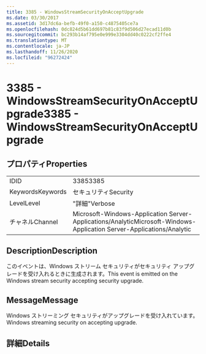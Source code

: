 ```yaml
---
title: 3385 - WindowsStreamSecurityOnAcceptUpgrade
ms.date: 03/30/2017
ms.assetid: 3d17dc6a-befb-49f0-a150-c4875405ce7a
ms.openlocfilehash: 0dc824d5b61dd697b81c83f9d506d27ecad11d0b
ms.sourcegitcommit: bc293b14af795e0e999e3304dd40c0222cf2ffe4
ms.translationtype: MT
ms.contentlocale: ja-JP
ms.lasthandoff: 11/26/2020
ms.locfileid: "96272424"
---
```

# <a name="3385---windowsstreamsecurityonacceptupgrade"></a><span data-ttu-id="155db-102">3385 - WindowsStreamSecurityOnAcceptUpgrade</span><span class="sxs-lookup"><span data-stu-id="155db-102">3385 - WindowsStreamSecurityOnAcceptUpgrade</span></span>

## <a name="properties"></a><span data-ttu-id="155db-103">プロパティ</span><span class="sxs-lookup"><span data-stu-id="155db-103">Properties</span></span>  
  
|||  
|-|-|  
|<span data-ttu-id="155db-104">ID</span><span class="sxs-lookup"><span data-stu-id="155db-104">ID</span></span>|<span data-ttu-id="155db-105">3385</span><span class="sxs-lookup"><span data-stu-id="155db-105">3385</span></span>|  
|<span data-ttu-id="155db-106">Keywords</span><span class="sxs-lookup"><span data-stu-id="155db-106">Keywords</span></span>|<span data-ttu-id="155db-107">セキュリティ</span><span class="sxs-lookup"><span data-stu-id="155db-107">Security</span></span>|  
|<span data-ttu-id="155db-108">Level</span><span class="sxs-lookup"><span data-stu-id="155db-108">Level</span></span>|<span data-ttu-id="155db-109">"詳細"</span><span class="sxs-lookup"><span data-stu-id="155db-109">Verbose</span></span>|  
|<span data-ttu-id="155db-110">チャネル</span><span class="sxs-lookup"><span data-stu-id="155db-110">Channel</span></span>|<span data-ttu-id="155db-111">Microsoft-Windows-Application Server-Applications/Analytic</span><span class="sxs-lookup"><span data-stu-id="155db-111">Microsoft-Windows-Application Server-Applications/Analytic</span></span>|  
  
## <a name="description"></a><span data-ttu-id="155db-112">Description</span><span class="sxs-lookup"><span data-stu-id="155db-112">Description</span></span>  

 <span data-ttu-id="155db-113">このイベントは、Windows ストリーム セキュリティがセキュリティ アップグレードを受け入れるときに生成されます。</span><span class="sxs-lookup"><span data-stu-id="155db-113">This event is emitted on the Windows stream security accepting security upgrade.</span></span>  
  
## <a name="message"></a><span data-ttu-id="155db-114">Message</span><span class="sxs-lookup"><span data-stu-id="155db-114">Message</span></span>  

 <span data-ttu-id="155db-115">Windows ストリーミング セキュリティがアップグレードを受け入れています。</span><span class="sxs-lookup"><span data-stu-id="155db-115">Windows streaming security on accepting upgrade.</span></span>  
  
## <a name="details"></a><span data-ttu-id="155db-116">詳細</span><span class="sxs-lookup"><span data-stu-id="155db-116">Details</span></span>
